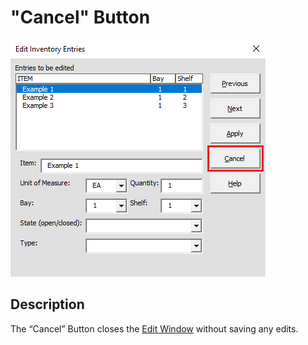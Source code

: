 # "Cancel" Button

![Alt text](/images/image55.png "Cancel Button")

## Description

The “Cancel” Button closes the [Edit Window](42_edit_window.md) without saving any edits.